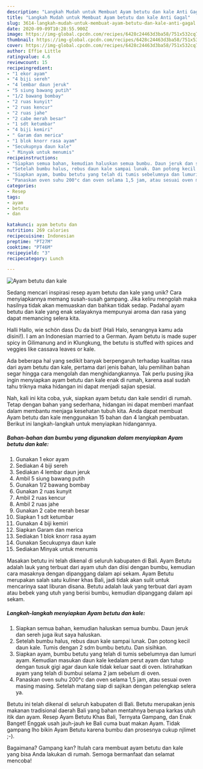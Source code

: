 ```yaml
---
description: "Langkah Mudah untuk Membuat Ayam betutu dan kale Anti Gagal"
title: "Langkah Mudah untuk Membuat Ayam betutu dan kale Anti Gagal"
slug: 3614-langkah-mudah-untuk-membuat-ayam-betutu-dan-kale-anti-gagal
date: 2020-09-09T10:28:55.900Z
image: https://img-global.cpcdn.com/recipes/6428c24463d3ba58/751x532cq70/ayam-betutu-dan-kale-foto-resep-utama.jpg
thumbnail: https://img-global.cpcdn.com/recipes/6428c24463d3ba58/751x532cq70/ayam-betutu-dan-kale-foto-resep-utama.jpg
cover: https://img-global.cpcdn.com/recipes/6428c24463d3ba58/751x532cq70/ayam-betutu-dan-kale-foto-resep-utama.jpg
author: Effie Little
ratingvalue: 4.6
reviewcount: 15
recipeingredient:
- "1 ekor ayam"
- "4 biji sereh"
- "4 lembar daun jeruk"
- "5 siung bawang putih"
- "1/2 bawang bombay"
- "2 ruas kunyit"
- "2 ruas kencur"
- "2 ruas jahe"
- "2 cabe merah besar"
- "1 sdt ketumbar"
- "4 biji kemiri"
- " Garam dan merica"
- "1 blok knorr rasa ayam"
- "Secukupnya daun kale"
- " Minyak untuk menumis"
recipeinstructions:
- "Siapkan semua bahan, kemudian haluskan semua bumbu. Daun jeruk dan sereh juga ikut saya haluskan."
- "Setelah bumbu halus, rebus daun kale sampai lunak. Dan potong kecil daun kale. Tumis dengan 2 sdm bumbu betutu. Dan sisihkan."
- "Siapkan ayam, bumbu betutu yang telah di tumis sebelumnya dan lumuri ayam. Kemudian masukan daun kale kedalam perut ayam dan tutup dengan tusuk gigi agar daun kale tidak keluar saat di oven. Istirahatkan ayam yang telah di bumbui selama 2 jam sebelum di oven."
- "Panaskan oven suhu 200°c dan oven selama 1,5 jam, atau sesuai oven masing masing. Setelah matang siap di sajikan dengan pelengkap selera ya."
categories:
- Resep
tags:
- ayam
- betutu
- dan

katakunci: ayam betutu dan 
nutrition: 269 calories
recipecuisine: Indonesian
preptime: "PT27M"
cooktime: "PT46M"
recipeyield: "3"
recipecategory: Lunch

---
```



![Ayam betutu dan kale](https://img-global.cpcdn.com/recipes/6428c24463d3ba58/751x532cq70/ayam-betutu-dan-kale-foto-resep-utama.jpg)

Sedang mencari inspirasi resep ayam betutu dan kale yang unik? Cara menyiapkannya memang susah-susah gampang. Jika keliru mengolah maka hasilnya tidak akan memuaskan dan bahkan tidak sedap. Padahal ayam betutu dan kale yang enak selayaknya mempunyai aroma dan rasa yang dapat memancing selera kita.

Halli Hallo, wie schön dass Du da bist! (Hali Halo, senangnya kamu ada disini!). I am an Indonesian married to a German. Ayam betutu is made super spicy in Gilimanung and in Klungkung, the betutu is stuffed with spices and veggies like cassava leaves or kale.

Ada beberapa hal yang sedikit banyak berpengaruh terhadap kualitas rasa dari ayam betutu dan kale, pertama dari jenis bahan, lalu pemilihan bahan segar hingga cara mengolah dan menghidangkannya. Tak perlu pusing jika ingin menyiapkan ayam betutu dan kale enak di rumah, karena asal sudah tahu triknya maka hidangan ini dapat menjadi sajian spesial.


Nah, kali ini kita coba, yuk, siapkan ayam betutu dan kale sendiri di rumah. Tetap dengan bahan yang sederhana, hidangan ini dapat memberi manfaat dalam membantu menjaga kesehatan tubuh kita. Anda dapat membuat Ayam betutu dan kale menggunakan 15 bahan dan 4 langkah pembuatan. Berikut ini langkah-langkah untuk menyiapkan hidangannya.

<!--inarticleads1-->

##### Bahan-bahan dan bumbu yang digunakan dalam menyiapkan Ayam betutu dan kale:

1. Gunakan 1 ekor ayam
1. Sediakan 4 biji sereh
1. Sediakan 4 lembar daun jeruk
1. Ambil 5 siung bawang putih
1. Gunakan 1/2 bawang bombay
1. Gunakan 2 ruas kunyit
1. Ambil 2 ruas kencur
1. Ambil 2 ruas jahe
1. Gunakan 2 cabe merah besar
1. Siapkan 1 sdt ketumbar
1. Gunakan 4 biji kemiri
1. Siapkan  Garam dan merica
1. Sediakan 1 blok knorr rasa ayam
1. Gunakan Secukupnya daun kale
1. Sediakan  Minyak untuk menumis


Masakan betutu ini telah dikenal di seluruh kabupaten di Bali. Ayam Betutu adalah lauk yang terbuat dari ayam utuh dan diisi dengan bumbu, kemudian cara masaknya dengan dipanggang dalam api sekam. Ayam Betutu merupakan salah satu kuliner khas Bali, jadi tidak akan sulit untuk mencarinya saat liburan disana. Betutu adalah lauk yang terbuat dari ayam atau bebek yang utuh yang berisi bumbu, kemudian dipanggang dalam api sekam. 

<!--inarticleads2-->

##### Langkah-langkah menyiapkan Ayam betutu dan kale:

1. Siapkan semua bahan, kemudian haluskan semua bumbu. Daun jeruk dan sereh juga ikut saya haluskan.
1. Setelah bumbu halus, rebus daun kale sampai lunak. Dan potong kecil daun kale. Tumis dengan 2 sdm bumbu betutu. Dan sisihkan.
1. Siapkan ayam, bumbu betutu yang telah di tumis sebelumnya dan lumuri ayam. Kemudian masukan daun kale kedalam perut ayam dan tutup dengan tusuk gigi agar daun kale tidak keluar saat di oven. Istirahatkan ayam yang telah di bumbui selama 2 jam sebelum di oven.
1. Panaskan oven suhu 200°c dan oven selama 1,5 jam, atau sesuai oven masing masing. Setelah matang siap di sajikan dengan pelengkap selera ya.


Betutu ini telah dikenal di seluruh kabupaten di Bali. Betutu merupakan jenis makanan tradisional daerah Bali yang bahan mentahnya berupa karkas utuh itik dan ayam. Resep Ayam Betutu Khas Bali, Ternyata Gampang, dan Enak Banget! Enggak usah jauh-jauh ke Bali cuma buat makan Ayam. Tidak gampang lho bikin Ayam Betutu karena bumbu dan prosesnya cukup njlimet ;-). 

Bagaimana? Gampang kan? Itulah cara membuat ayam betutu dan kale yang bisa Anda lakukan di rumah. Semoga bermanfaat dan selamat mencoba!
